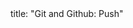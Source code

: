 <frontmatter>
title: "Git and Github: Push"
</frontmatter>

<include src="navbar.md" boilerplate />

<include src="unit-inPage-asFlat.md" boilerplate />